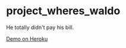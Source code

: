 project_wheres_waldo
====================

He totally didn't pay his bill.

[Demo on Heroku](https://polar-lake-3724.herokuapp.com)